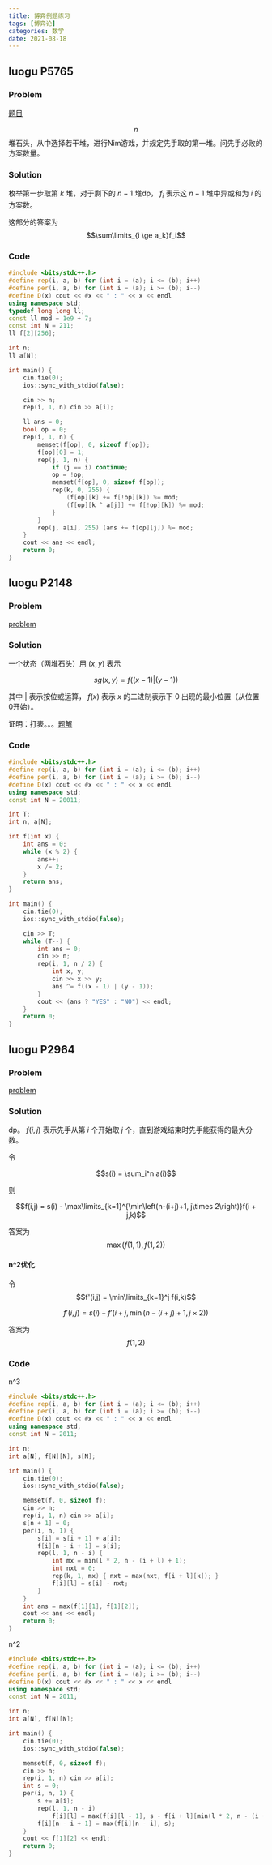 ```yaml
---
title: 博弈例题练习
tags: [博弈论]
categories: 数学
date: 2021-08-18
---
```


## luogu P5765

### Problem

[题目](https://www.luogu.com.cn/problem/P5675)

 $$n$$ 堆石头，从中选择若干堆，进行Nim游戏，并规定先手取的第一堆。问先手必败的方案数量。

### Solution

枚举第一步取第 $k$ 堆，对于剩下的 $n-1$ 堆dp， $f_{i}$ 表示这 $n-1$ 堆中异或和为 $i$ 的方案数。

这部分的答案为 $$\sum\limits_{i \ge a_k}f_i$$ 

### Code

```cpp
#include <bits/stdc++.h>
#define rep(i, a, b) for (int i = (a); i <= (b); i++)
#define per(i, a, b) for (int i = (a); i >= (b); i--)
#define D(x) cout << #x << " : " << x << endl
using namespace std;
typedef long long ll;
const ll mod = 1e9 + 7;
const int N = 211;
ll f[2][256];

int n;
ll a[N];

int main() {
    cin.tie(0);
    ios::sync_with_stdio(false);

    cin >> n;
    rep(i, 1, n) cin >> a[i];

    ll ans = 0;
    bool op = 0;
    rep(i, 1, n) {
        memset(f[op], 0, sizeof f[op]);
        f[op][0] = 1;
        rep(j, 1, n) {
            if (j == i) continue;
            op = !op;
            memset(f[op], 0, sizeof f[op]);
            rep(k, 0, 255) {
                (f[op][k] += f[!op][k]) %= mod;
                (f[op][k ^ a[j]] += f[!op][k]) %= mod;
            }
        }
        rep(j, a[i], 255) (ans += f[op][j]) %= mod;
    }
    cout << ans << endl;
    return 0;
}
```

## luogu P2148

### Problem

[problem](https://www.luogu.com.cn/problem/P2148)

### Solution

一个状态（两堆石头）用 $(x,y)$ 表示

 $$sg(x,y) = f((x-1)| (y-1))$$ 

其中 $|$ 表示按位或运算， $f(x)$ 表示 $x$ 的二进制表示下 $0$ 出现的最小位置（从位置0开始）。

证明：打表。。。[题解](https://www.luogu.com.cn/blog/Sooke/solution-p2148)

### Code

```cpp
#include <bits/stdc++.h>
#define rep(i, a, b) for (int i = (a); i <= (b); i++)
#define per(i, a, b) for (int i = (a); i >= (b); i--)
#define D(x) cout << #x << " : " << x << endl
using namespace std;
const int N = 20011;

int T;
int n, a[N];

int f(int x) {
    int ans = 0;
    while (x % 2) {
        ans++;
        x /= 2;
    }
    return ans;
}

int main() {
    cin.tie(0);
    ios::sync_with_stdio(false);

    cin >> T;
    while (T--) {
        int ans = 0;
        cin >> n;
        rep(i, 1, n / 2) {
            int x, y;
            cin >> x >> y;
            ans ^= f((x - 1) | (y - 1));
        }
        cout << (ans ? "YES" : "NO") << endl;
    }
    return 0;
}
```



## luogu P2964

### Problem

[problem](https://www.luogu.com.cn/problem/P2964)

### Solution

dp。 $f(i,j)$ 表示先手从第 $i$ 个开始取 $j$ 个，直到游戏结束时先手能获得的最大分数。

令

 $$s(i) = \sum_i^n a(i)$$ 

则

 $$f(i,j) = s(i) - \max\limits_{k=1}^{\min\left(n-(i+j)+1, j\times 2\right)}f(i + j,k)$$ 

答案为 $$\max(f(1,1), f(1,2))$$ 

#### n^2优化

令 $$f'(i,j) = \min\limits_{k=1}^j f(i,k)$$ 

 $$f'(i,j) = s(i) - f'\left(i + j,\min\left(n-(i+j)+1, j\times 2\right)\right)$$ 

答案为 $$f(1,2)$$ 

### Code

n^3

```cpp
#include <bits/stdc++.h>
#define rep(i, a, b) for (int i = (a); i <= (b); i++)
#define per(i, a, b) for (int i = (a); i >= (b); i--)
#define D(x) cout << #x << " : " << x << endl
using namespace std;
const int N = 2011;

int n;
int a[N], f[N][N], s[N];

int main() {
    cin.tie(0);
    ios::sync_with_stdio(false);

    memset(f, 0, sizeof f);
    cin >> n;
    rep(i, 1, n) cin >> a[i];
    s[n + 1] = 0;
    per(i, n, 1) {
        s[i] = s[i + 1] + a[i];
        f[i][n - i + 1] = s[i];
        rep(l, 1, n - i) {
            int mx = min(l * 2, n - (i + l) + 1);
            int nxt = 0;
            rep(k, 1, mx) { nxt = max(nxt, f[i + l][k]); }
            f[i][l] = s[i] - nxt;
        }
    }
    int ans = max(f[1][1], f[1][2]);
    cout << ans << endl;
    return 0;
}
```
n^2

```cpp
#include <bits/stdc++.h>
#define rep(i, a, b) for (int i = (a); i <= (b); i++)
#define per(i, a, b) for (int i = (a); i >= (b); i--)
#define D(x) cout << #x << " : " << x << endl
using namespace std;
const int N = 2011;

int n;
int a[N], f[N][N];

int main() {
    cin.tie(0);
    ios::sync_with_stdio(false);

    memset(f, 0, sizeof f);
    cin >> n;
    rep(i, 1, n) cin >> a[i];
    int s = 0;
    per(i, n, 1) {
        s += a[i];
        rep(l, 1, n - i) 
            f[i][l] = max(f[i][l - 1], s - f[i + l][min(l * 2, n - (i + l) + 1)]);
        f[i][n - i + 1] = max(f[i][n - i], s);
    }
    cout << f[1][2] << endl;
    return 0;
}
```
